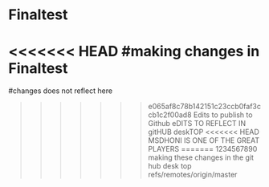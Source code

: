 # Finaltest
<<<<<<< HEAD
#making changes in Finaltest
=======
#changes does not reflect here
>>>>>>> e065af8c78b142151c23ccb0faf3ccb1c2f00ad8
>>>>>>Edits to publish to Github
>>>>>>eDITS TO REFLECT IN gitHUB deskTOP
<<<<<<< HEAD
>>>>>>MSDHONI IS ONE OF THE GREAT PLAYERS
=======
>>>>1234567890 making these changes in the git hub desk top 
>>>>>>> refs/remotes/origin/master
